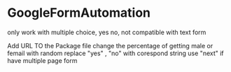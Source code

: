 # GoogleFormAutomation
only work with multiple choice, yes no, not compatible with text form


Add URL TO the Package file
change the percentage of getting male or femail with random
replace "yes" , "no" with corespond string
use "next" if have multiple page form
